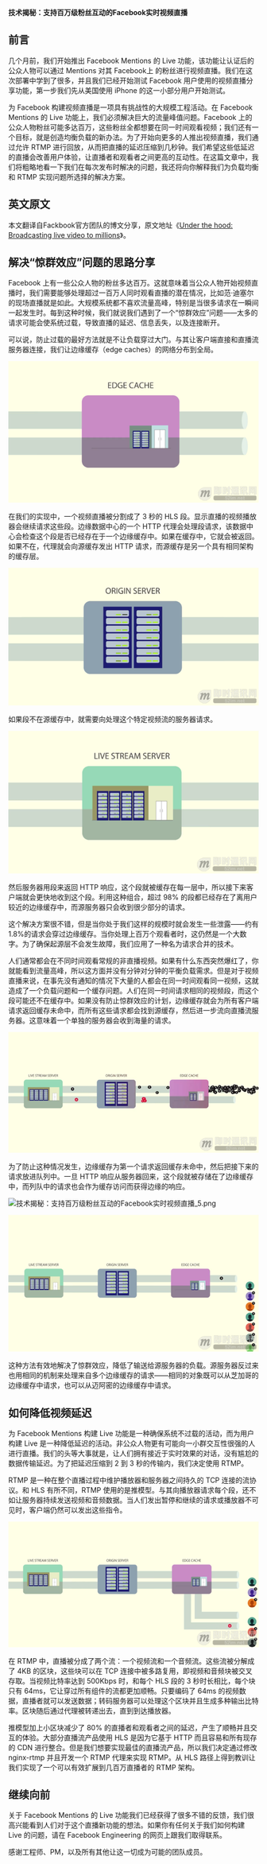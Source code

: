 **技术揭秘：支持百万级粉丝互动的Facebook实时视频直播**

## 前言


几个月前，我们开始推出 Facebook Mentions 的 Live 功能，该功能让认证后的公众人物可以通过 Mentions 对其 Facebook上 的粉丝进行视频直播。我们在这次部署中学到了很多，并且我们已经开始测试 Facebook 用户使用的视频直播分享功能，第一步我们先从美国使用 iPhone 的这一小部分用户开始测试。

为 Facebook 构建视频直播是一项具有挑战性的大规模工程活动。在 Facebook Mentions 的 Live 功能上，我们必须解决巨大的流量峰值问题。Facebook 上的公众人物粉丝可能多达百万，这些粉丝全都想要在同一时间观看视频；我们还有一个目标，就是创造均衡负载的新办法。为了开始向更多的人推出视频直播，我们通过允许 RTMP 进行回放，从而把直播的延迟压缩到几秒钟。我们希望这些低延迟的直播会改善用户体验，让直播者和观看者之间更高的互动性。在这篇文章中，我们将粗略地看一下我们在每次发布时解决的问题，我还将向你解释我们为负载均衡和 RTMP 实现问题所选择的解决方案。

## 英文原文


本文翻译自Fackbook官方团队的博文分享，原文地址《[Under the hood: Broadcasting live video to millions](https://code.facebook.com/posts/1653074404941839/under-the-hood-broadcasting-live-video-to-millions)》。

## 解决“惊群效应”问题的思路分享



Facebook 上有一些公众人物的粉丝多达百万。这就意味着当公众人物开始视频直播时，我们需要能够处理超过一百万人同时观看直播的潜在情况，比如范·迪塞尔的现场直播就是如此。大规模系统都不喜欢流量高峰，特别是当很多请求在一瞬间一起发生时。每到这种时候，我们就说我们遇到了一个“惊群效应”问题——太多的请求可能会使系统过载，导致直播的延迟、信息丢失，以及连接断开。

可以说，防止过载的最好方法就是不让负载穿过大门。与其让客户端直接和直播流服务器连接，我们让边缘缓存（edge caches）的网络分布到全局。



![技术揭秘：支持百万级粉丝互动的Facebook实时视频直播_1.png](imgs/132556in400tyg80dg0faa.png)



在我们的实现中，一个视频直播被分割成了 3 秒的 HLS 段。显示直播的视频播放器会继续请求这些段。边缘数据中心的一个 HTTP 代理会处理段请求，该数据中心会检查这个段是否已经存在于一个边缘缓存中。如果在缓存中，它就会被返回。如果不在，代理就会向源缓存发出 HTTP 请求，而源缓存是另一个具有相同架构的缓存层。



![技术揭秘：支持百万级粉丝互动的Facebook实时视频直播_2.png](imgs/132616ibugu7nvnnu2dbn2.png)



如果段不在源缓存中，就需要向处理这个特定视频流的服务器请求。



![技术揭秘：支持百万级粉丝互动的Facebook实时视频直播_3.png](imgs/132631lyw5rqw4qxrprpfw.png)



然后服务器用段来返回 HTTP 响应，这个段就被缓存在每一层中，所以接下来客户端就会更快地收到这个段。利用这种组合，超过 98% 的段都已经存在了离用户较近的边缘缓存中，而源服务器只会收到很少部分的请求。

这个解决方案很不错，但是当你处于我们这样的规模时就会发生一些泄露——约有1.8%的请求会穿过边缘缓存。当你处理上百万个观看者时，这仍然是一个大数字。为了确保起源层不会发生故障，我们应用了一种名为请求合并的技术。

人们通常都会在不同时间观看常规的非直播视频。如果有什么东西突然爆红了，你就能看到流量高峰，所以这方面并没有分钟对分钟的平衡负载需求。但是对于视频直播来说，在事先没有通知的情况下大量的人都会在同一时间观看同一视频，这就造成了一个负载问题和一个缓存问题。人们在同一时间请求相同的视频段，而这个段可能还不在缓存中。如果没有防止惊群效应的计划，边缘缓存就会为所有客户端请求返回缓存未命中，而所有这些请求都会找到源缓存，然后进一步流向直播流服务器。这意味着一个单独的服务器会收到海量的请求。



![技术揭秘：支持百万级粉丝互动的Facebook实时视频直播_4.png](imgs/132655pny0xqexiyi9n9b7.png)



为了防止这种情况发生，边缘缓存为第一个请求返回缓存未命中，然后把接下来的请求放进队列中。一旦 HTTP 响应从服务器回来，这个段就被存储在了边缘缓存中，而列队中的请求也会作为缓存访问而获得边缘的响应。



![技术揭秘：支持百万级粉丝互动的Facebook实时视频直播_5.png](http://www.52im.net/data/attachment/forum/201610/06/132712t33w95skss4cshfy.png)





![技术揭秘：支持百万级粉丝互动的Facebook实时视频直播_6.png](imgs/132730a46sankazzfdfn9o.png)



这种方法有效地解决了惊群效应，降低了输送给源服务器的负载。源服务器反过来也用相同的机制来处理来自多个边缘缓存的请求——相同的对象既可以从芝加哥的边缘缓存中请求，也可以从迈阿密的边缘缓存中请求。

## 如何降低视频延迟


为 Facebook Mentions 构建 Live 功能是一种确保系统不过载的活动，而为用户构建 Live 是一种降低延迟的活动。非公众人物更有可能向一小群交互性很强的人进行直播。我们的头等大事就是，让人们拥有接近于实时效果的对话，没有尴尬的数据传输延迟。为了把延迟压缩到 2 到 3 秒的传输内，我们决定使用 RTMP。

RTMP 是一种在整个直播过程中维护播放器和服务器之间持久的 TCP 连接的流协议。和 HLS 有所不同，RTMP 使用的是推模型。与其向播放器请求每个段，还不如让服务器持续发送视频和音频数据。当人们发出暂停和继续的请求或播放器不可见时，客户端仍然可以发出这些指令。



![技术揭秘：支持百万级粉丝互动的Facebook实时视频直播_7.png](imgs/132836o1n0k7q6j68qc6qc.png)



在 RTMP 中，直播被分成了两个流：一个视频流和一个音频流。这些流被分解成了 4KB 的区块，这些块可以在 TCP 连接中被多路复用，即视频和音频块被交叉存取。当视频比特率达到 500Kbps 时，和每个 HLS 段的 3 秒时长相比，每个块只有 64ms，它让穿过所有组件的流都更加顺畅。只要编码了 64ms 的视频数据，直播者就可以发送数据；转码服务器可以处理这个区块并且生成多种输出比特率。区块随后通过代理被转递出去，直到到达播放器。

推模型加上小区块减少了 80% 的直播者和观看者之间的延迟，产生了顺畅并且交互的体验。大部分直播流产品使用 HLS 是因为它基于 HTTP 而且容易和所有现存的 CDN 进行整合。但是我们想要实现最佳的直播流产品，所以我们决定通过修改 nginx-rtmp 并且开发一个 RTMP 代理来实现 RTMP。从 HLS 路径上得到教训让我们实现了一个可以有效扩展到几百万直播者的 RTMP 架构。

## 继续向前


关于 Facebook Mentions 的 Live 功能我们已经获得了很多不错的反馈，我们很高兴能看到人们对于这个直播新功能的想法。如果你有任何关于我们如何构建 Live 的问题，请在 Facebook Engineering 的网页上跟我们取得联系。

感谢工程师、PM，以及所有其他让这一切成为可能的团队成员。
